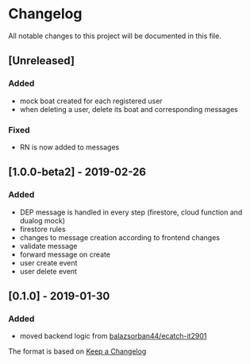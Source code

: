 # Changelog
All notable changes to this project will be documented in this file.

## [Unreleased]
### Added
- mock boat created for each registered user
- when deleting a user, delete its boat and corresponding messages

### Fixed
- RN is now added to messages

## [1.0.0-beta2] - 2019-02-26
### Added
- DEP message is handled in every step (firestore, cloud function and dualog mock)
- firestore rules
- changes to message creation according to frontend changes
- validate message
- forward message on create
- user create event
- user delete event


## [0.1.0] - 2019-01-30
### Added
- moved backend logic from [balazsorban44/ecatch-it2901](https://github.com/balazsorban44/ecatch-it2901)


The format is based on [Keep a Changelog](https://keepachangelog.com/en/1.0.0/)
